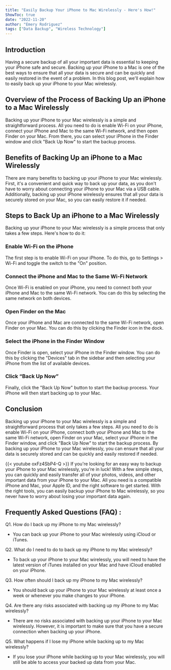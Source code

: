 ```yaml
---
title: "Easily Backup Your iPhone to Mac Wirelessly - Here's How!"
ShowToc: true 
date: "2022-11-20"
author: "Emery Rodriguez" 
tags: ["Data Backup", "Wireless Technology"]
---
```

## Introduction
Having a secure backup of all your important data is essential to keeping your iPhone safe and secure. Backing up your iPhone to a Mac is one of the best ways to ensure that all your data is secure and can be quickly and easily restored in the event of a problem. In this blog post, we'll explain how to easily back up your iPhone to your Mac wirelessly. 

## Overview of the Process of Backing Up an iPhone to a Mac Wirelessly
Backing up your iPhone to your Mac wirelessly is a simple and straightforward process. All you need to do is enable Wi-Fi on your iPhone, connect your iPhone and Mac to the same Wi-Fi network, and then open Finder on your Mac. From there, you can select your iPhone in the Finder window and click "Back Up Now" to start the backup process. 

## Benefits of Backing Up an iPhone to a Mac Wirelessly
There are many benefits to backing up your iPhone to your Mac wirelessly. First, it's a convenient and quick way to back up your data, as you don't have to worry about connecting your iPhone to your Mac via a USB cable. Additionally, backing up your iPhone wirelessly ensures that all your data is securely stored on your Mac, so you can easily restore it if needed. 

## Steps to Back Up an iPhone to a Mac Wirelessly
Backing up your iPhone to your Mac wirelessly is a simple process that only takes a few steps. Here's how to do it: 

### Enable Wi-Fi on the iPhone
The first step is to enable Wi-Fi on your iPhone. To do this, go to Settings > Wi-Fi and toggle the switch to the "On" position. 

### Connect the iPhone and Mac to the Same Wi-Fi Network
Once Wi-Fi is enabled on your iPhone, you need to connect both your iPhone and Mac to the same Wi-Fi network. You can do this by selecting the same network on both devices. 

### Open Finder on the Mac
Once your iPhone and Mac are connected to the same Wi-Fi network, open Finder on your Mac. You can do this by clicking the Finder icon in the dock. 

### Select the iPhone in the Finder Window
Once Finder is open, select your iPhone in the Finder window. You can do this by clicking the "Devices" tab in the sidebar and then selecting your iPhone from the list of available devices. 

### Click “Back Up Now”
Finally, click the "Back Up Now" button to start the backup process. Your iPhone will then start backing up to your Mac. 

## Conclusion
Backing up your iPhone to your Mac wirelessly is a simple and straightforward process that only takes a few steps. All you need to do is enable Wi-Fi on your iPhone, connect both your iPhone and Mac to the same Wi-Fi network, open Finder on your Mac, select your iPhone in the Finder window, and click "Back Up Now" to start the backup process. By backing up your iPhone to your Mac wirelessly, you can ensure that all your data is securely stored and can be quickly and easily restored if needed.

{{< youtube oxFz4SbP4-Q >}} 
If you're looking for an easy way to backup your iPhone to your Mac wirelessly, you're in luck! With a few simple steps, you can quickly and easily transfer all of your photos, videos, and other important data from your iPhone to your Mac. All you need is a compatible iPhone and Mac, your Apple ID, and the right software to get started. With the right tools, you can easily backup your iPhone to Mac wirelessly, so you never have to worry about losing your important data again.

## Frequently Asked Questions (FAQ) :
Q1. How do I back up my iPhone to my Mac wirelessly?
- You can back up your iPhone to your Mac wirelessly using iCloud or iTunes. 

Q2. What do I need to do to back up my iPhone to my Mac wirelessly?
- To back up your iPhone to your Mac wirelessly, you will need to have the latest version of iTunes installed on your Mac and have iCloud enabled on your iPhone. 

Q3. How often should I back up my iPhone to my Mac wirelessly?
- You should back up your iPhone to your Mac wirelessly at least once a week or whenever you make changes to your iPhone. 

Q4. Are there any risks associated with backing up my iPhone to my Mac wirelessly?
- There are no risks associated with backing up your iPhone to your Mac wirelessly. However, it is important to make sure that you have a secure connection when backing up your iPhone. 

Q5. What happens if I lose my iPhone while backing up to my Mac wirelessly?
- If you lose your iPhone while backing up to your Mac wirelessly, you will still be able to access your backed up data from your Mac.


